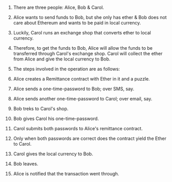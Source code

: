 1.  There are three people: Alice, Bob & Carol.

2.  Alice wants to send funds to Bob, but she only has ether & Bob does not care about Ethereum and wants to be paid in local currency.

3.  Luckily, Carol runs an exchange shop that converts ether to local currency.

4.  Therefore, to get the funds to Bob, Alice will allow the funds to be transferred through Carol's exchange shop. Carol will collect the ether from Alice and give the local currency to Bob.

5.  The steps involved in the operation are as follows:

6.  Alice creates a Remittance contract with Ether in it and a puzzle.

7.  Alice sends a one-time-password to Bob; over SMS, say.

8.  Alice sends another one-time-password to Carol; over email, say.

9.  Bob treks to Carol's shop.

10. Bob gives Carol his one-time-password.

11. Carol submits both passwords to Alice's remittance contract.

12. Only when both passwords are correct does the contract yield the Ether to Carol.

13. Carol gives the local currency to Bob.

14. Bob leaves.

15. Alice is notified that the transaction went through.